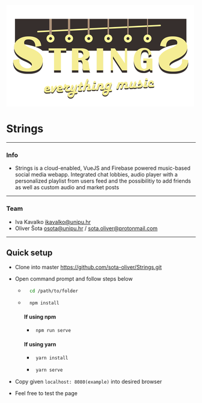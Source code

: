 ![alt text][logo]

[logo]: https://github.com/sota-oliver/Strings/blob/master/src/assets/1.png

# Strings
____________________________________________________________________________

### Info
 * Strings is a cloud-enabled, VueJS and Firebase powered music-based social media webapp.
    Integrated chat lobbies, audio player with a personalized playlist from users feed and the possibilitiy
    to add friends as well as custom audio and market posts
_____________________________________________________________________________

### Team
* Iva Kavalko ikavalko@unipu.hr
* Oliver Šota osota@unipu.hr / sota.oliver@protonmail.com

_____________________________________________________________________________

## Quick setup

* Clone into master https://github.com/sota-oliver/Strings.git

* Open command prompt and follow steps below
  * ``` bash 
      cd /path/to/folder
    ``` 
  * ``` bash 
      npm install
    ```
    #### If using npm
     * ``` bash 
        npm run serve
       ```
    #### If using yarn
     * ``` bash 
        yarn install
       ```
     * ``` bash 
        yarn serve
       ```
* Copy given ```
              localhost: 8080(example)
             ``` into desired browser
             
* Feel free to test the page